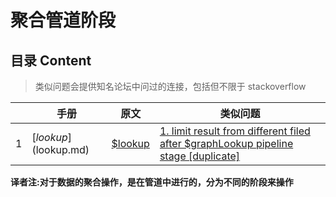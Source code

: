 # 聚合管道阶段

## 目录 Content

> 类似问题会提供知名论坛中问过的连接，包括但不限于 stackoverflow

||手册|原文|类似问题|
|---|---|---|---|
|1|[$lookup]($lookup.md)|[$lookup](https://docs.mongodb.com/manual/reference/operator/aggregation/lookup/)|[1. limit result from different filed after $graphLookup pipeline stage [duplicate]](https://stackoverflow.com/questions/55990413/limit-result-from-different-filed-after-graphlookup-pipeline-stage?noredirect=1#comment98632015_55990413)|

**译者注:对于数据的聚合操作，是在管道中进行的，分为不同的阶段来操作**
